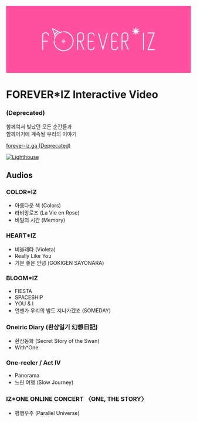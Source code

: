 ![FOREVER*IZ](/.github/foreveriz.png?raw=true "FOREVER*IZ")  
# FOREVER*IZ Interactive Video
### (Deprecated)
함께여서 빛났던 모든 순간들과  
함께이기에 계속될 우리의 이야기  
  
[forever-iz.ga (Deprecated)](https://forever-iz.ga/)  

[![Lighthouse](https://github.com/delta-kor/forever-iz/actions/workflows/main.yml/badge.svg)](https://github.com/delta-kor/forever-iz/actions/workflows/main.yml)

## Audios
### COLOR*IZ
- 아름다운 색 (Colors)
- 라비앙로즈 (La Vie en Rose)
- 비밀의 시간 (Memory)

### HEART*IZ
- 비올레타 (Violeta)
- Really Like You
- 기분 좋은 안녕 (GOKIGEN SAYONARA)

### BLOOM*IZ
- FIESTA
- SPACESHIP
- YOU & I
- 언젠가 우리의 밤도 지나가겠죠 (SOMEDAY)

### Oneiric Diary (환상일기 幻想日記)
- 환상동화 (Secret Story of the Swan)
- With*One

### One-reeler / Act IV
- Panorama
- 느린 여행 (Slow Journey)

### IZ*ONE ONLINE CONCERT 〈ONE, THE STORY〉
- 평행우주 (Parallel Universe)
